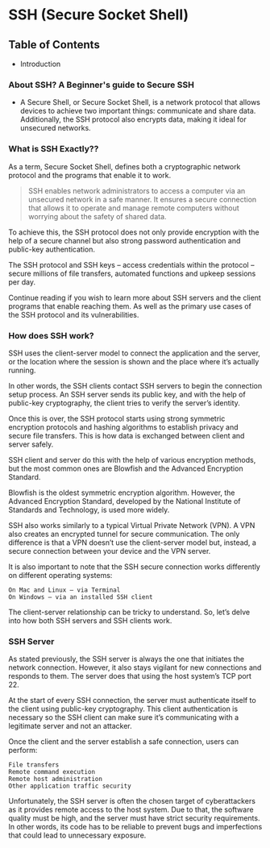 # SSH (Secure Socket Shell)

## Table of Contents
- Introduction


### About SSH? A Beginner's guide to Secure SSH
- A Secure Shell, or Secure Socket Shell, is a network protocol that allows devices to achieve two important things: communicate and share data. Additionally, the SSH protocol also encrypts data, making it ideal for unsecured networks.

### What is SSH Exactly??


As a term, Secure Socket Shell, defines both a cryptographic network protocol and the programs that enable it to work.

> SSH enables network administrators to access a computer via an unsecured network in a safe manner. It ensures a secure connection that allows it to operate and manage remote computers without worrying about the safety of shared data.  

To achieve this, the SSH protocol does not only provide encryption with the help of a secure channel but also strong password authentication and public-key authentication.

The SSH protocol and SSH keys – access credentials within the protocol – secure millions of file transfers, automated functions and upkeep sessions per day. 

Continue reading if you wish to learn more about SSH servers and the client programs that enable reaching them. As well as the primary use cases of the SSH protocol and its vulnerabilities.


### How does SSH work?



SSH uses the client-server model to connect the application and the server, or the location where the session is shown and the place where it’s actually running.

In other words, the SSH clients contact SSH servers to begin the connection setup process. An SSH server sends its public key, and with the help of public-key cryptography, the client tries to verify the server’s identity. 

Once this is over, the SSH protocol starts using strong symmetric encryption protocols and hashing algorithms to establish privacy and secure file transfers. This is how data is exchanged between client and server safely.

SSH client and server do this with the help of various encryption methods, but the most common ones are Blowfish and the Advanced Encryption Standard. 

Blowfish is the oldest symmetric encryption algorithm. However, the Advanced Encryption Standard, developed by the National Institute of Standards and Technology, is used more widely. 



SSH also works similarly to a typical Virtual Private Network (VPN). A VPN also creates an encrypted tunnel for secure communication. The only difference is that a VPN doesn’t use the client-server model but, instead, a secure connection between your device and the VPN server.

It is also important to note that the SSH secure connection works differently on different operating systems:

    On Mac and Linux – via Terminal
    On Windows – via an installed SSH client 

The client-server relationship can be tricky to understand. So, let’s delve into how both SSH servers and SSH clients work. 



### SSH Server



As stated previously, the SSH server is always the one that initiates the network connection. However, it also stays vigilant for new connections and responds to them. The server does that using the host system’s TCP port 22. 

At the start of every SSH connection, the server must authenticate itself to the client using public-key cryptography. This client authentication is necessary so the SSH client can make sure it’s communicating with a legitimate server and not an attacker.

Once the client and the server establish a safe connection, users can perform:

    File transfers
    Remote command execution
    Remote host administration
    Other application traffic security

Unfortunately, the SSH server is often the chosen target of cyberattackers as it provides remote access to the host system. Due to that, the software quality must be high, and the server must have strict security requirements. In other words, its code has to be reliable to prevent bugs and imperfections that could lead to unnecessary exposure. 

